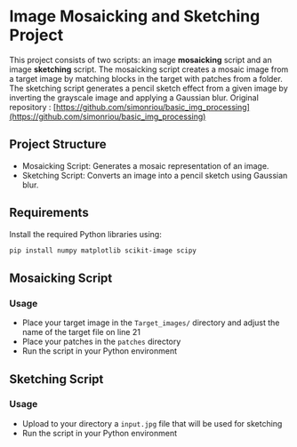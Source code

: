 # Image Mosaicking and Sketching Project

This project consists of two scripts: an image **mosaicking** script and an image **sketching** script. The mosaicking script creates a mosaic image from a target image by matching blocks in the target with patches from a folder. The sketching script generates a pencil sketch effect from a given image by inverting the grayscale image and applying a Gaussian blur.
Original repository : [https://github.com/simonriou/basic_img_processing](https://github.com/simonriou/basic_img_processing)

## Project Structure

- Mosaicking Script: Generates a mosaic representation of an image.
- Sketching Script: Converts an image into a pencil sketch using Gaussian blur.

## Requirements

Install the required Python libraries using:
```bash
pip install numpy matplotlib scikit-image scipy
```

## Mosaicking Script
### Usage
- Place your target image in the `Target_images/` directory and adjust the name of the target file on line 21
- Place your patches in the `patches` directory
- Run the script in your Python environment

## Sketching Script
### Usage
- Upload to your directory a `input.jpg` file that will be used for sketching
- Run the script in your Python environment
